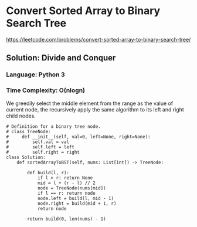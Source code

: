 # Convert Sorted Array to Binary Search Tree
https://leetcode.com/problems/convert-sorted-array-to-binary-search-tree/

## Solution: Divide and Conquer
### Language: Python 3
### Time Complexity: O(nlogn)

We greedily select the middle element from the range as the value of current node, the recursively apply the same algorithm to its left and right child nodes.

```python3
# Definition for a binary tree node.
# class TreeNode:
#     def __init__(self, val=0, left=None, right=None):
#         self.val = val
#         self.left = left
#         self.right = right
class Solution:
    def sortedArrayToBST(self, nums: List[int]) -> TreeNode:
        
        def build(l, r):
            if l > r: return None
            mid = l + (r - l) // 2
            node = TreeNode(nums[mid])
            if l == r: return node
            node.left = build(l, mid - 1)
            node.right = build(mid + 1, r)
            return node
            
        return build(0, len(nums) - 1)
        
```

